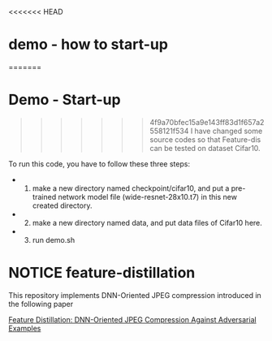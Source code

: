 <<<<<<< HEAD
# demo - how to start-up
=======
# Demo - Start-up
>>>>>>> 4f9a70bfec15a9e143ff83d1f657a2558121f534
I have changed some source codes so that Feature-dis can be tested on dataset Cifar10.

To run this code, you have to follow these three steps:

* 1. make a new directory named checkpoint/cifar10, and put a pre-trained network model file (wide-resnet-28x10.t7) in this new created directory.


* 2. make a new directory named data, and put data files of Cifar10 here.

* 3. run demo.sh



# NOTICE feature-distillation

This repository implements DNN-Oriented JPEG compression introduced in the following paper 

[Feature Distillation: DNN-Oriented JPEG Compression Against Adversarial Examples](https://arxiv.org/abs/1803.05787)

